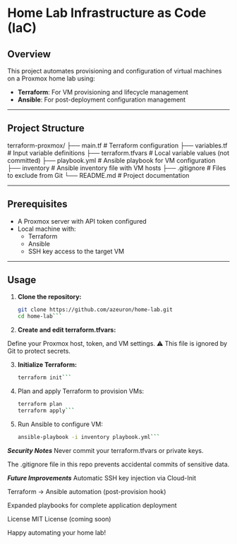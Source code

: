 # Home Lab Infrastructure as Code (IaC)

## Overview

This project automates provisioning and configuration of virtual machines on a Proxmox home lab using:

- **Terraform**: For VM provisioning and lifecycle management
- **Ansible**: For post-deployment configuration management

---

## Project Structure

terraform-proxmox/
├── main.tf            # Terraform configuration
├── variables.tf       # Input variable definitions
├── terraform.tfvars   # Local variable values (not committed)
├── playbook.yml       # Ansible playbook for VM configuration
├── inventory          # Ansible inventory file with VM hosts
├── .gitignore         # Files to exclude from Git
└── README.md          # Project documentation


---

## Prerequisites

- A Proxmox server with API token configured
- Local machine with:
  - Terraform
  - Ansible
  - SSH key access to the target VM

---

## Usage

1. **Clone the repository:**

   ```bash
   git clone https://github.com/azeuron/home-lab.git
   cd home-lab```

2. **Create and edit terraform.tfvars:**

Define your Proxmox host, token, and VM settings.
⚠️ This file is ignored by Git to protect secrets.

3. **Initialize Terraform:**
   ```bash
   terraform init```

4. Plan and apply Terraform to provision VMs:
   ```bash
   terraform plan
   terraform apply```

5. Run Ansible to configure VM:
   ```bash
   ansible-playbook -i inventory playbook.yml```

***Security Notes***
Never commit your terraform.tfvars or private keys.

The .gitignore file in this repo prevents accidental commits of sensitive data.

***Future Improvements***
Automatic SSH key injection via Cloud-Init

Terraform → Ansible automation (post-provision hook)

Expanded playbooks for complete application deployment

License
MIT License (coming soon)

Happy automating your home lab!
